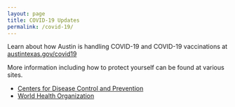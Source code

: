 ```yaml
---
layout: page
title: COVID-19 Updates
permalink: /covid-19/
---
```


Learn about how Austin is handling COVID-19 and COVID-19 vaccinations at [austintexas.gov/covid19](http://austintexas.gov/covid19)

More information including how to protect yourself can be found at various sites.

- [Centers for Disease Control and Prevention](https://www.cdc.gov/coronavirus/2019-nCoV/index.html)
- [World Health Organization](https://www.who.int/emergencies/diseases/novel-coronavirus-2019)
